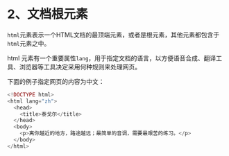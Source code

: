 # 2、文档根元素

`html`元素表示一个HTML文档的最顶端元素，或者是根元素，其他元素都包含于`html`元素之中。

html 元素有一个重要属性`lang`，用于指定文档的语言，以方便语音合成、翻译工具、浏览器等工具决定采用何种规则来处理网页。

下面的例子指定网页的内容为中文：

```php
<!DOCTYPE html>
<html lang="zh">
  <head>
    <title>泰戈尔</title>
  </head>
  <body>
    <p>离你越近的地方，路途越远；最简单的音调，需要最艰苦的练习。</p>
  </body>
</html>
```

